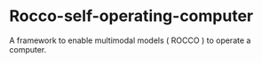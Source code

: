 # Rocco-self-operating-computer
A framework to enable multimodal models ( ROCCO ) to operate a computer.
